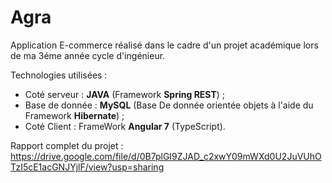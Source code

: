 # Agra

Application E-commerce réalisé dans le cadre d'un projet académique lors de ma 3éme année cycle d'ingénieur.

Technologies utilisées : 
 - Coté serveur : <b>JAVA</b> (Framework <b>Spring REST</b>) ;
 - Base de donnée : <b>MySQL</b> (Base De donnée orientée objets à l'aide du Framework <b>Hibernate</b>) ;
 - Coté Client : FrameWork <b>Angular 7</b> (TypeScript).
 
Rapport complet du projet : https://drive.google.com/file/d/0B7plGI9ZJAD_c2xwY09mWXd0U2JuVUhOTzI5cE1acGNJYjlF/view?usp=sharing
